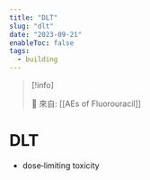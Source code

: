 ```yaml
---
title: "DLT"
slug: "dlt"
date: "2023-09-21"
enableToc: false
tags:
  - building
---
```


> [!info]
>
> 🌱 來自: [[AEs of Fluorouracil]]

# DLT

- dose‐limiting toxicity
